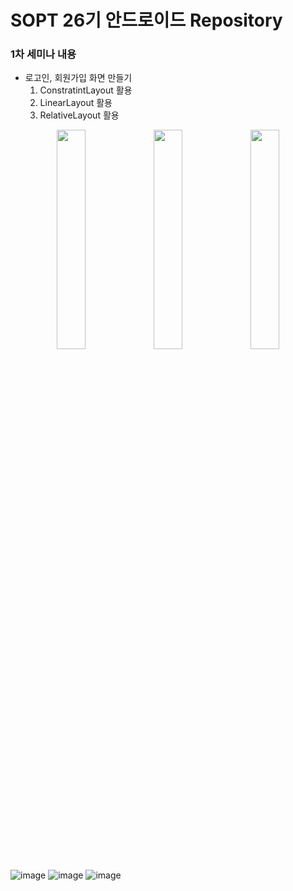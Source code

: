 # SOPT 26기 안드로이드 Repository
### 1차 세미나 내용
- 로고인, 회원가입 화면 만들기
    1. ConstratintLayout 활용
    2. LinearLayout 활용
    3. RelativeLayout 활용

<center>
    <div>
        <img src="https://user-images.githubusercontent.com/54485132/76174211-37d1ec00-61e9-11ea-9eb2-82ff69e81dcb.png" width="30%">
        <img src="https://user-images.githubusercontent.com/54485132/76174214-415b5400-61e9-11ea-8825-585082bd008f.png" width="30%">
        <img src="https://user-images.githubusercontent.com/54485132/76174215-46b89e80-61e9-11ea-9d5b-567fa2a9ffc2.png" width="30%">
    </div>
</center>
                                                                                                                                  
                                                                                                                                  
![image](https://user-images.githubusercontent.com/54485132/76174211-37d1ec00-61e9-11ea-9eb2-82ff69e81dcb.png)
![image](https://user-images.githubusercontent.com/54485132/76174214-415b5400-61e9-11ea-8825-585082bd008f.png)
![image](https://user-images.githubusercontent.com/54485132/76174215-46b89e80-61e9-11ea-9d5b-567fa2a9ffc2.png)
